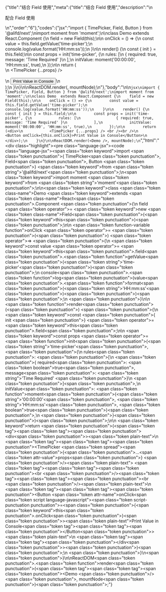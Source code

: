 {"title":"结合 Field 使用","meta":{"title":"结合 Field 使用","description":"\n<p>配合 Field 使用</p>\n","order":"6"},"codes":{"jsx":"import { TimePicker, Field, Button } from '@alifd/next';\nimport moment from 'moment';\n\nclass Demo  extends React.Component {\n    field = new Field(this);\n\n    onClick = () => {\n        const value = this.field.getValue('time-picker');\n        console.log(value.format('HH:mm:ss'));\n    }\n\n    render() {\n        const { init } = this.field;\n\n        const props = init('time-picker', {\n            rules: [\n                { required: true, message: 'Time Required' }\n            ],\n            initValue: moment('00:00:00', 'HH:mm:ss', true),\n        });\n\n        return (<div>\n            <TimePicker {...props} /> <br /><br />\n            <Button onClick={this.onClick}>Print Value in Console</Button>\n        </div>);\n    }\n}\n\nReactDOM.render(<Demo />, mountNode);\n"},"body":"\n\n````jsx\nimport { TimePicker, Field, Button } from '@alifd/next';\nimport moment from 'moment';\n\nclass Demo  extends React.Component {\n    field = new Field(this);\n\n    onClick = () => {\n        const value = this.field.getValue('time-picker');\n        console.log(value.format('HH:mm:ss'));\n    }\n\n    render() {\n        const { init } = this.field;\n\n        const props = init('time-picker', {\n            rules: [\n                { required: true, message: 'Time Required' }\n            ],\n            initValue: moment('00:00:00', 'HH:mm:ss', true),\n        });\n\n        return (<div>\n            <TimePicker {...props} /> <br /><br />\n            <Button onClick={this.onClick}>Print Value in Console</Button>\n        </div>);\n    }\n}\n\nReactDOM.render(<Demo />, mountNode);\n````","html":"<script>(function(){'use strict';\n\nvar _createClass = function () { function defineProperties(target, props) { for (var i = 0; i < props.length; i++) { var descriptor = props[i]; descriptor.enumerable = descriptor.enumerable || false; descriptor.configurable = true; if (\"value\" in descriptor) descriptor.writable = true; Object.defineProperty(target, descriptor.key, descriptor); } } return function (Constructor, protoProps, staticProps) { if (protoProps) defineProperties(Constructor.prototype, protoProps); if (staticProps) defineProperties(Constructor, staticProps); return Constructor; }; }();\n\nvar _next = require('@alifd/next');\n\nvar _moment = require('moment');\n\nvar _moment2 = _interopRequireDefault(_moment);\n\nfunction _interopRequireDefault(obj) { return obj && obj.__esModule ? obj : { default: obj }; }\n\nfunction _classCallCheck(instance, Constructor) { if (!(instance instanceof Constructor)) { throw new TypeError(\"Cannot call a class as a function\"); } }\n\nfunction _possibleConstructorReturn(self, call) { if (!self) { throw new ReferenceError(\"this hasn't been initialised - super() hasn't been called\"); } return call && (typeof call === \"object\" || typeof call === \"function\") ? call : self; }\n\nfunction _inherits(subClass, superClass) { if (typeof superClass !== \"function\" && superClass !== null) { throw new TypeError(\"Super expression must either be null or a function, not \" + typeof superClass); } subClass.prototype = Object.create(superClass && superClass.prototype, { constructor: { value: subClass, enumerable: false, writable: true, configurable: true } }); if (superClass) Object.setPrototypeOf ? Object.setPrototypeOf(subClass, superClass) : subClass.__proto__ = superClass; }\n\nvar Demo = function (_React$Component) {\n    _inherits(Demo, _React$Component);\n\n    function Demo() {\n        var _ref;\n\n        var _temp, _this, _ret;\n\n        _classCallCheck(this, Demo);\n\n        for (var _len = arguments.length, args = Array(_len), _key = 0; _key < _len; _key++) {\n            args[_key] = arguments[_key];\n        }\n\n        return _ret = (_temp = (_this = _possibleConstructorReturn(this, (_ref = Demo.__proto__ || Object.getPrototypeOf(Demo)).call.apply(_ref, [this].concat(args))), _this), _this.field = new _next.Field(_this), _this.onClick = function () {\n            var value = _this.field.getValue('time-picker');\n            console.log(value.format('HH:mm:ss'));\n        }, _temp), _possibleConstructorReturn(_this, _ret);\n    }\n\n    _createClass(Demo, [{\n        key: 'render',\n        value: function render() {\n            var init = this.field.init;\n\n\n            var props = init('time-picker', {\n                rules: [{ required: true, message: 'Time Required' }],\n                initValue: (0, _moment2.default)('00:00:00', 'HH:mm:ss', true)\n            });\n\n            return React.createElement(\n                'div',\n                null,\n                React.createElement(_next.TimePicker, props),\n                ' ',\n                React.createElement('br', null),\n                React.createElement('br', null),\n                React.createElement(\n                    _next.Button,\n                    { onClick: this.onClick },\n                    'Print Value in Console'\n                )\n            );\n        }\n    }]);\n\n    return Demo;\n}(React.Component);\n\nReactDOM.render(React.createElement(Demo, null), mountNode);})()</script><div class=\"highlight\"><pre class=\"language-jsx\"><code class=\"language-jsx\"><span class=\"token keyword\">import</span> <span class=\"token punctuation\">{</span> TimePicker<span class=\"token punctuation\">,</span> Field<span class=\"token punctuation\">,</span> Button <span class=\"token punctuation\">}</span> <span class=\"token keyword\">from</span> <span class=\"token string\">'@alifd/next'</span><span class=\"token punctuation\">;</span>\n<span class=\"token keyword\">import</span> moment <span class=\"token keyword\">from</span> <span class=\"token string\">'moment'</span><span class=\"token punctuation\">;</span>\n\n<span class=\"token keyword\">class</span> <span class=\"token class-name\">Demo</span>  <span class=\"token keyword\">extends</span> <span class=\"token class-name\">React<span class=\"token punctuation\">.</span>Component</span> <span class=\"token punctuation\">{</span>\n    field <span class=\"token operator\">=</span> <span class=\"token keyword\">new</span> <span class=\"token class-name\">Field</span><span class=\"token punctuation\">(</span><span class=\"token keyword\">this</span><span class=\"token punctuation\">)</span><span class=\"token punctuation\">;</span>\n\n    <span class=\"token function-variable function\">onClick</span> <span class=\"token operator\">=</span> <span class=\"token punctuation\">(</span><span class=\"token punctuation\">)</span> <span class=\"token operator\">=></span> <span class=\"token punctuation\">{</span>\n        <span class=\"token keyword\">const</span> value <span class=\"token operator\">=</span> <span class=\"token keyword\">this</span><span class=\"token punctuation\">.</span>field<span class=\"token punctuation\">.</span><span class=\"token function\">getValue</span><span class=\"token punctuation\">(</span><span class=\"token string\">'time-picker'</span><span class=\"token punctuation\">)</span><span class=\"token punctuation\">;</span>\n        console<span class=\"token punctuation\">.</span><span class=\"token function\">log</span><span class=\"token punctuation\">(</span>value<span class=\"token punctuation\">.</span><span class=\"token function\">format</span><span class=\"token punctuation\">(</span><span class=\"token string\">'HH:mm:ss'</span><span class=\"token punctuation\">)</span><span class=\"token punctuation\">)</span><span class=\"token punctuation\">;</span>\n    <span class=\"token punctuation\">}</span>\n\n    <span class=\"token function\">render</span><span class=\"token punctuation\">(</span><span class=\"token punctuation\">)</span> <span class=\"token punctuation\">{</span>\n        <span class=\"token keyword\">const</span> <span class=\"token punctuation\">{</span> init <span class=\"token punctuation\">}</span> <span class=\"token operator\">=</span> <span class=\"token keyword\">this</span><span class=\"token punctuation\">.</span>field<span class=\"token punctuation\">;</span>\n\n        <span class=\"token keyword\">const</span> props <span class=\"token operator\">=</span> <span class=\"token function\">init</span><span class=\"token punctuation\">(</span><span class=\"token string\">'time-picker'</span><span class=\"token punctuation\">,</span> <span class=\"token punctuation\">{</span>\n            rules<span class=\"token punctuation\">:</span> <span class=\"token punctuation\">[</span>\n                <span class=\"token punctuation\">{</span> required<span class=\"token punctuation\">:</span> <span class=\"token boolean\">true</span><span class=\"token punctuation\">,</span> message<span class=\"token punctuation\">:</span> <span class=\"token string\">'Time Required'</span> <span class=\"token punctuation\">}</span>\n            <span class=\"token punctuation\">]</span><span class=\"token punctuation\">,</span>\n            initValue<span class=\"token punctuation\">:</span> <span class=\"token function\">moment</span><span class=\"token punctuation\">(</span><span class=\"token string\">'00:00:00'</span><span class=\"token punctuation\">,</span> <span class=\"token string\">'HH:mm:ss'</span><span class=\"token punctuation\">,</span> <span class=\"token boolean\">true</span><span class=\"token punctuation\">)</span><span class=\"token punctuation\">,</span>\n        <span class=\"token punctuation\">}</span><span class=\"token punctuation\">)</span><span class=\"token punctuation\">;</span>\n\n        <span class=\"token keyword\">return</span> <span class=\"token punctuation\">(</span><span class=\"token tag\"><span class=\"token tag\"><span class=\"token punctuation\">&lt;</span>div</span><span class=\"token punctuation\">></span></span><span class=\"token plain-text\">\n            </span><span class=\"token tag\"><span class=\"token tag\"><span class=\"token punctuation\">&lt;</span>TimePicker</span> <span class=\"token spread\"><span class=\"token punctuation\">{</span><span class=\"token punctuation\">...</span><span class=\"token attr-value\">props</span><span class=\"token punctuation\">}</span></span> <span class=\"token punctuation\">/></span></span><span class=\"token plain-text\"> </span><span class=\"token tag\"><span class=\"token tag\"><span class=\"token punctuation\">&lt;</span>br</span> <span class=\"token punctuation\">/></span></span><span class=\"token tag\"><span class=\"token tag\"><span class=\"token punctuation\">&lt;</span>br</span> <span class=\"token punctuation\">/></span></span><span class=\"token plain-text\">\n            </span><span class=\"token tag\"><span class=\"token tag\"><span class=\"token punctuation\">&lt;</span>Button</span> <span class=\"token attr-name\">onClick</span><span class=\"token script language-javascript\"><span class=\"token script-punctuation punctuation\">=</span><span class=\"token punctuation\">{</span><span class=\"token keyword\">this</span><span class=\"token punctuation\">.</span>onClick<span class=\"token punctuation\">}</span></span><span class=\"token punctuation\">></span></span><span class=\"token plain-text\">Print Value in Console</span><span class=\"token tag\"><span class=\"token tag\"><span class=\"token punctuation\">&lt;/</span>Button</span><span class=\"token punctuation\">></span></span><span class=\"token plain-text\">\n        </span><span class=\"token tag\"><span class=\"token tag\"><span class=\"token punctuation\">&lt;/</span>div</span><span class=\"token punctuation\">></span></span><span class=\"token punctuation\">)</span><span class=\"token punctuation\">;</span>\n    <span class=\"token punctuation\">}</span>\n<span class=\"token punctuation\">}</span>\n\nReactDOM<span class=\"token punctuation\">.</span><span class=\"token function\">render</span><span class=\"token punctuation\">(</span><span class=\"token tag\"><span class=\"token tag\"><span class=\"token punctuation\">&lt;</span>Demo</span> <span class=\"token punctuation\">/></span></span><span class=\"token punctuation\">,</span> mountNode<span class=\"token punctuation\">)</span><span class=\"token punctuation\">;</span></code></pre></div>"}